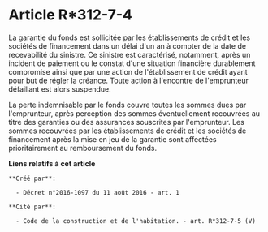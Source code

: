 # Article R*312-7-4

La garantie du fonds est sollicitée par les établissements de crédit et les sociétés de financement dans un délai d'un an à
compter de la date de recevabilité du sinistre. Ce sinistre est caractérisé, notamment, après un incident de paiement ou le
constat d'une situation financière durablement compromise ainsi que par une action de l'établissement de crédit ayant pour
but de régler la créance. Toute action à l'encontre de l'emprunteur défaillant est alors suspendue. 

La perte indemnisable par le fonds couvre toutes les sommes dues par l'emprunteur, après perception des sommes éventuellement
recouvrées au titre des garanties ou des assurances souscrites par l'emprunteur. Les sommes recouvrées par les établissements
de crédit et les sociétés de financement après la mise en jeu de la garantie sont affectées prioritairement au remboursement
du fonds.

**Liens relatifs à cet article**

	**Créé par**:

	  - Décret n°2016-1097 du 11 août 2016 - art. 1

	**Cité par**:

	  - Code de la construction et de l'habitation. - art. R*312-7-5 (V)
